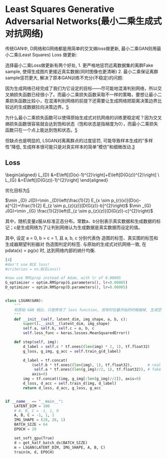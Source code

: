 

<!--
 * @version:
 * @Author:  StevenJokess https://github.com/StevenJokess
 * @Date: 2020-10-17 17:21:21
 * @LastEditors:  StevenJokess https://github.com/StevenJokess
 * @LastEditTime: 2020-12-26 19:56:48
 * @Description:
 * @TODO::
 * @Reference:
-->
# Least Squares Generative Adversarial Networks(最小二乘生成式对抗网络)

传统GAN中, D网络和G网络都是用简单的交叉熵loss做更新, 最小二乘GAN则用最小二乘(Least Squares) Loss 做更新:

选择最小二乘Loss做更新有两个好处, 1. 更严格地惩罚远离数据集的离群Fake sample, 使得生成图片更接近真实数据(同时图像也更清晰) 2. 最小二乘保证离群sample惩罚更大, 解决了原本GAN训练不充分(不稳定)的问题:

因为生成网络已经完成了我们为它设定的目标——尽可能地混淆判别网络，所以交叉熵损失函数已经很小了。而最小二乘损失函数采取不一样的策略，要想让最小二乘损失函数比较小，在混淆判别网络的前提下还需要让生成网络把距离决策边界比较远的生成数据拉向决策边界。[5]

为什么最小二乘损失函数可以使得原始生成式对抗网络的训练更稳定呢？因为交叉熵损失函数很容易就会达到饱和状态（饱和状态是指梯度为0），而最小二乘损失函数只在一个点上能达到饱和状态。[5]

但缺点也是明显的, LSGAN对离离群点的过度惩罚, 可能导致样本生成的”多样性”降低, 生成样本很可能只是对真实样本的简单”模仿”和细微改动.[3]


## Loss



\begin{aligned}
L_{D} &=E\left[(D(x)-1)^{2}\right]+E\left[D(G(z))^{2}\right] \\
L_{G} &=E\left[(D(G(z))-1)^{2}\right]
\end{aligned}


优化目标为[5]


$\min _{D} J(D)=\min _{D}\left(\frac{1}{2} E_{x \sim p_{r}(x)}[D(x)-a]^{2}+\frac{1}{2} E_{z \sim p_{z}(z)}[D(G(z))-b]^{2}\right)$
$\min _{G} J(G)=\min _{G} \frac{1}{2}\left(E_{z \sim p_{z}(z)}[D(G(z))-c]^{2}\right)$

其中，随机变量z服从标准正态分布。常数a、b分别表示真实数据和生成数据的标记；c是生成网络为了让判别网络认为生成数据是真实数据而设定的值。

其中, 设定 a = 0, b = c = 1, 且 a, b, c 分别代表伪 造图的标签、真实图的标签和生成器期望判别器对 伪造图判定的标签. 与原始的生成式对抗网络一致, 在 pdata(x) = pg(x) 时, 达到网络内部的纳什均衡.

```py
[4]
#don't use BCE loss!
#criterion = nn.BCELoss()

#now use RMSprop instead of Adam, with lr of 0.00005
G_optimizer = optim.RMSprop(G.parameters(), lr=0.00005)
D_optimizer = optim.RMSprop(D.parameters(), lr=0.00005)


class LSGAN(GAN):
    """
    和原始 GAN 相比，只是修改了 loss function, 但有时在最开始的时候崩掉, 生成空白
    """
    def __init__(self, latent_dim, img_shape, a, b, c):
        super().__init__(latent_dim, img_shape)
        self.a, self.b, self.c = a, b, c
        self.loss_func = keras.losses.MeanSquaredError()

    def step(self, img):
        d_label = self.c * tf.ones((len(img) * 2, 1), tf.float32)
        g_loss, g_img, g_acc = self.train_g(d_label)

        d_label = tf.concat(
            (self.b * tf.ones((len(img), 1), tf.float32),       # real
             self.a * tf.ones((len(g_img)//2, 1), tf.float32)), # fake
            axis=0)
        img = tf.concat((img, g_img[:len(g_img)//2]), axis=0)
        d_loss, d_acc = self.train_d(img, d_label)
        return d_loss, d_acc, g_loss, g_acc


if __name__ == "__main__":
    LATENT_DIM = 100
    # A, B, C = -1, 1, 0
    A, B, C = -1, 1, 1
    IMG_SHAPE = (28, 28, 1)
    BATCH_SIZE = 64
    EPOCH = 20

    set_soft_gpu(True)
    d = get_half_batch_ds(BATCH_SIZE)
    m = LSGAN(LATENT_DIM, IMG_SHAPE, A, B, C)
    train(m, d, EPOCH)
```

[1]: https://arxiv.org/pdf/1611.04076.pdf
[2]: https://github.com/MorvanZhou/mnistGANs/blob/main/lsgan.py
[3]: http://nooverfit.com/wp/%E7%8B%AC%E5%AE%B6%EF%BD%9Cgan%E5%A4%A7%E7%9B%98%E7%82%B9%EF%BC%8C%E8%81%8A%E8%81%8A%E8%BF%99%E4%BA%9B%E5%B9%B4%E7%9A%84%E7%94%9F%E6%88%90%E5%AF%B9%E6%8A%97%E7%BD%91%E7%BB%9C-lsgan-wgan-cgan-info/
[4]: https://github.com/bentrevett/pytorch-generative-models/blob/master/3%20-%20LSGAN.ipynb
[5]: https://weread.qq.com/web/reader/d7032cd072021a59d7038afk28d32de024d28dd2c795c7f
